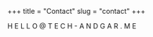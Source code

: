 +++
title = "Contact"
slug = "contact"
+++

<!-- Follow me, @andgar2010. -->

H E L L O @ T E C H - A N D G A R . M E
